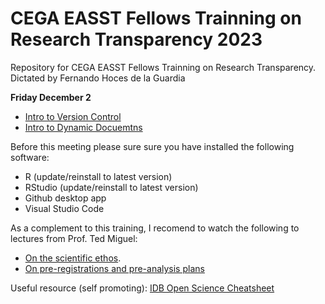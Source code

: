 # CEGA EASST Fellows Trainning on Research Transparency 2023
Repository for CEGA EASST Fellows Trainning on Research Transparency.   
Dictated by Fernando Hoces de la Guardia


**Friday December 2**
- [Intro to Version Control](https://github.com/BITSS/CEGA2023/blob/main/slides_git.pdf)
- [Intro to Dynamic Docuemtns](https://github.com/BITSS/CEGA2023/blob/main/slides_dd.pdf)



Before this meeting please sure sure you have installed the following software:
 -  R (update/reinstall to latest version)
 -  RStudio  (update/reinstall to latest version)
 -  Github desktop app
 -  Visual Studio Code

As a complement to this training, I recomend to watch the following to lectures from Prof. Ted Miguel: 
 - [On the scientific ethos](https://www.youtube.com/watch?v=rDy2dEuMpJE). 
 - [On pre-registrations and pre-analysis plans](https://www.youtube.com/watch?v=XeGH5Hzdl_c)   

Useful resource (self promoting): [IDB Open Science Cheatsheet](http://idbdocs.iadb.org/wsdocs/getdocument.aspx?docnum=EZSHARE-1350314980-383)

